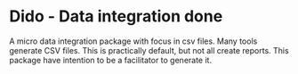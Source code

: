 Dido - Data integration done 
==============================
A micro data integration package with focus in csv files. Many tools generate
CSV files. This is practically default, but not all create reports. This 
package have intention to be a facilitator to generate it.


